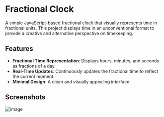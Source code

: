 # Fractional Clock

A simple JavaScript-based fractional clock that visually represents time in fractional units. This project displays time in an unconventional format to provide a creative and alternative perspective on timekeeping.

## Features

- **Fractional Time Representation**: Displays hours, minutes, and seconds as fractions of a day.
- **Real-Time Updates**: Continuously updates the fractional time to reflect the current moment.
- **Minimal Design**: A clean and visually appealing interface.

## Screenshots
![image](https://github.com/user-attachments/assets/d818dd9e-da7e-42e4-8714-450bbda8c691)
